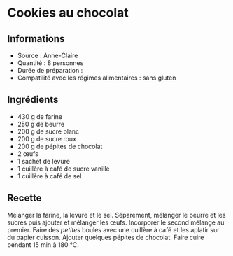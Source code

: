 # Cookies au chocolat

## Informations
* Source : Anne-Claire
* Quantité : 8 personnes
* Durée de préparation :
* Compatilité avec les régimes alimentaires : sans gluten

## Ingrédients
* 430 g de farine
* 250 g de beurre
* 200 g de sucre blanc
* 200 g de sucre roux
* 200 g de pépites de chocolat
* 2 œufs
* 1 sachet de levure
* 1 cuillère à café de sucre vanillé
* 1 cuillère à café de sel

## Recette
Mélanger la farine, la levure et le sel. Séparément, mélanger le beurre et les sucres puis ajouter et mélanger les œufs. Incorporer le second mélange au premier. Faire des *petites* boules avec une cuillère à café et les aplatir sur du papier cuisson. Ajouter quelques pépites de chocolat. Faire cuire pendant 15 min à 180 ℃.
